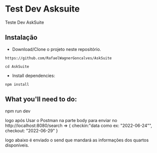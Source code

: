 # Test Dev Asksuite

Teste Dev AskSuite



## Instalação

- Download/Clone o projeto neste repositório.

```
https://github.com/RafaelWagnerGoncalves/AskSuite
```

```
cd AskSuite
```

- Install dependencies:

```
npm install
```
## What you'll need to do:


npm run dev

logo após Usar o Postman na parte body para enviar no http://localhost:8080/search => { checkin:"data como ex: "2022-06-24"", checkout: "2022-06-29" }

logo abaixo é enviado o send que mandará as informações dos quartos disponíveis.
